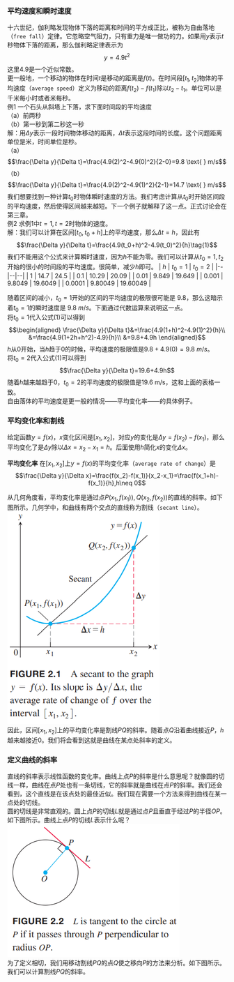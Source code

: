 ### 平均速度和瞬时速度
十六世纪，伽利略发现物体下落的距离和时间的平方成正比，被称为自由落地（`free fall`）定律。它忽略空气阻力，只有重力是唯一做功的力。如果用$y$表示$t$秒物体下落的距离，那么伽利略定律表示为
$$y=4.9t^2$$
这里4.9是一个近似常数。  
更一般地，一个移动的物体在时间$t$是移动的距离是$f(t)$。在时间段$[t_1,t_2]$物体的平均速度（`average speed`）定义为移动的距离$f(t_2)-f(t_1)$除以$t_2-t_1$。单位可以是千米每小时或者米每秒。  
例1 一个石头从斜塔上下落，求下面时间段的平均速度  
（a）前两秒  
（b）第一秒到第二秒这一秒  
解：用$\Delta y$表示一段时间物体移动的距离，$\Delta t$表示这段时间的长度。这个问题距离单位是米，时间单位是秒。  
（a）
$$\frac{\Delta y}{\Delta t}=\frac{4.9(2)^2-4.9(0)^2}{2-0}=9.8 \text{ } m/s$$
（b）
$$\frac{\Delta y}{\Delta t}=\frac{4.9(2)^2-4.9(1)^2}{2-1}=14.7 \text{ } m/s$$
我们想要找到一种计算$t_0$时物体瞬时速度的方法。我们考虑计算从$t_0$时开始区间段的平均速度，然后使得区间越来越短。下一个例子就解释了这一点。正式讨论会在第三章。  
例2 求例1中$t=1,t=2$时物体的速度。  
解：我们可以计算在区间$[t_0,t_0+h]$上的平均速度，那么$\Delta t=h$，因此有
$$\frac{\Delta y}{\Delta t}=\frac{4.9(t_0+h)^2-4.9(t_0)^2}{h}\tag{1}$$
我们不能用这个公式来计算瞬时速度，因为$h$不能为零。我们可以计算从$t_0=1,t_2$开始的很小的时间段的平均速度。很简单，减少$h$即可。
| $h$ | $t_0=1$ | $t_0=2$ |
|--|--|--|
| 1 | 14.7 | 24.5 |
| 0.1 | 10.29 | 20.09 |
| 0.01 | 9.849 | 19.649 |
| 0.001 | 9.8049 | 19.6049 |
| 0.0001 | 9.80049 | 19.60049 |

随着区间的减小，$t_0=1$开始的区间的平均速度的极限很可能是 9.8，那么这暗示着$t_0=1$的瞬时速度是 $9.8 \text{ } m/s$。下面通过代数运算来说明这一点。  
将$t_0=1$代入公式$(1)$可以得到
$$\begin{aligned}
\frac{\Delta y}{\Delta t}&=\frac{4.9(1+h)^2-4.9(1)^2}{h}\\
&=\frac{4.9(1+2h+h^2)-4.9}{h}\\
&=9.8+4.9h
\end{aligned}$$
$h$从0开始，当$h$趋于0的时候，平均速度的极限值是$9.8+4.9(0)=9.8 \text{ } m/s$。  
将$t_0=2$代入公式$(1)$可以得到
$$\frac{\Delta y}{\Delta t}=19.6+4.9h$$
随着$h$越来越趋于0，$t_0=2$的平均速度的极限值是19.6 m/s，这和上面的表格一致。  
自由落体的平均速度是更一般的情况——平均变化率——的具体例子。

### 平均变化率和割线
给定函数$y=f(x)$，$x$变化区间是$[x_1,x_2]$，对应$y$的变化是$\Delta y=f(x_2)-f(x_1)$，那么平均变化了是$\Delta y$除以$\Delta x=x_2-x_1=h$。后面使用$h$简化$x$的变化$\Delta x$。

**平均变化率** 在$[x_1,x_2]$上$y=f(x)$的平均变化率（`average rate of change`）是
$$\frac{\Delta y}{\Delta x}=\frac{f(x_2)-f(x_1)}{x_2-x_1}=\frac{f(x_1+h)-f(x_1)}{h},h\neq 0$$

从几何角度看，平均变化率是通过点$P(x_1,f(x_1)),Q(x_2,f(x_2))$的直线的斜率。如下图所示。几何学中，和曲线有两个交点的直线称为割线（`secant line`）。  
![](010.010.png)  
因此，区间$[x_1,x_2]$上的平均变化率是割线$PQ$的斜率。随着点$Q$沿着曲线接近$P$，$h$越来越接近0。我们将会看到这就是曲线在某点处斜率的定义。

### 定义曲线的斜率
直线的斜率表示线性函数的变化率。曲线上点$P$的斜率是什么意思呢？就像圆的切线一样，曲线在点$P$处也有一条切线，它的斜率就是曲线在点$P$的斜率。我们还会看到，这个直线是在该点处的最佳近似。我们现在需要一个方法来得到曲线在某一点处的切线。  
圆的切线是非常直观的。圆上点$P$的切线$L$就是通过点$P$且垂直于经过$P$的半径$OP$。如下图所示。曲线上点$P$的切线$L$表示什么呢？  
![](010.020.png)  
为了定义相切，我们用移动割线$PQ$的点$Q$使之移向$P$的方法来分析。如下图所示。我们可以计算割线$PQ$的斜率。  

